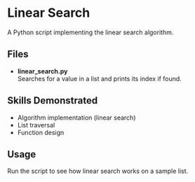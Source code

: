 # Linear Search

A Python script implementing the linear search algorithm.

## Files

- **linear_search.py**  
  Searches for a value in a list and prints its index if found.

## Skills Demonstrated

- Algorithm implementation (linear search)
- List traversal
- Function design

## Usage

Run the script to see how linear search works on a sample list.
